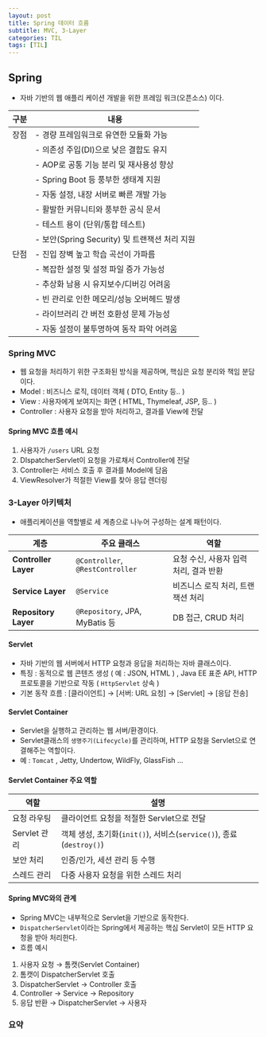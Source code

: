 ```yaml
---
layout: post
title: Spring 데이터 흐름
subtitle: MVC, 3-Layer
categories: TIL
tags: [TIL]
---
```


## Spring 
- 자바 기반의 웹 애플리 케이션 개발을 위한 프레임 워크(오픈소스) 이다.   

| 구분   | 내용 |
|--------|------|
|  장점 | - 경량 프레임워크로 유연한 모듈화 가능 |
|        | - 의존성 주입(DI)으로 낮은 결합도 유지 |
|        | - AOP로 공통 기능 분리 및 재사용성 향상 |
|        | - Spring Boot 등 풍부한 생태계 지원 |
|        | - 자동 설정, 내장 서버로 빠른 개발 가능 |
|        | - 활발한 커뮤니티와 풍부한 공식 문서 |
|        | - 테스트 용이 (단위/통합 테스트) |
|        | - 보안(Spring Security) 및 트랜잭션 처리 지원 |
|  단점 | - 진입 장벽 높고 학습 곡선이 가파름 |
|        | - 복잡한 설정 및 설정 파일 증가 가능성 |
|        | - 추상화 남용 시 유지보수/디버깅 어려움 |
|        | - 빈 관리로 인한 메모리/성능 오버헤드 발생 |
|        | - 라이브러리 간 버전 호환성 문제 가능성 |
|        | - 자동 설정이 불투명하여 동작 파악 어려움 |

### Spring MVC
- 웹 요청을 처리하기 위한 구조화된 방식을 제공하며, 핵심은 요청 분리와 책임 분담이다.
- Model : 비즈니스 로직, 데이터 객체 ( DTO, Entity 등.. )
- View : 사용자에게 보여지는 화면 ( HTML, Thymeleaf, JSP, 등.. )
- Controller : 사용자 요청을 받아 처리하고, 결과를 View에 전달

#### Spring MVC 흐름 예시
1. 사용자가 ``/users`` URL 요청
2. DIspatcherServlet이 요청을 가로채서 Controller에 전달
3. Controller는 서비스 호출 후 결과를 Model에 담음
4. ViewResolver가 적절한 View를 찾아 응답 렌더링


### 3-Layer 아키텍처
- 애플리케이션을 역할별로 세 계층으로 나누어 구성하는 설계 패턴이다.   

| 계층                   | 주요 클래스                      | 역할                      |
| -------------------- | -------------------------------- | ----------------------- |
| **Controller Layer** | `@Controller`, `@RestController` | 요청 수신, 사용자 입력 처리, 결과 반환 |
| **Service Layer**    | `@Service`                       | 비즈니스 로직 처리, 트랜잭션 처리     |
| **Repository Layer** | `@Repository`, JPA, MyBatis 등    | DB 접근, CRUD 처리          |


#### Servlet
- 자바 기반의 웹 서버에서 HTTP 요청과 응답을 처리하는 자바 클래스이다.
- 특징 : 동적으로 웹 콘텐츠 생성 ( 예 : JSON, HTML ) , Java EE 표준 API, HTTP 프로토콜을 기반으로 작동 ( `HttpServlet` 상속 )
- 기본 동작 흐름 : [클라이언트] → [서버: URL 요청] → [Servlet] → [응답 전송] 

#### Servlet Container
- Servlet을 실행하고 관리하는 웹 서버/환경이다.
- Servlet클래스의 `생명주기(Lifecycle)`를 관리하며, HTTP 요청을 Servlet으로 연결해주는 역할이다.
- 예 : `Tomcat` , Jetty, Undertow, WildFly, GlassFish ...

#### Servlet Container 주요 역할

| 역할         | 설명                                                      |
| ---------- | ------------------------------------------------------- |
| 요청 라우팅     | 클라이언트 요청을 적절한 Servlet으로 전달                              |
| Servlet 관리 | 객체 생성, 초기화(`init()`), 서비스(`service()`), 종료(`destroy()`) |
| 보안 처리      | 인증/인가, 세션 관리 등 수행                                       |
| 스레드 관리     | 다중 사용자 요청을 위한 스레드 처리                                    |

#### Spring MVC와의 관계
- Spring MVC는 내부적으로 Servlet을 기반으로 동작한다.
- `DispatcherServlet`이라는 Spring에서 제공하는 핵심 Servlet이 모든 HTTP 요청을 받아 처리한다.
- 흐름 예시
1. 사용자 요청 → 톰캣(Servlet Container)
2. 톰캣이 DispatcherServlet 호출
3. DispatcherServlet → Controller 호출
4. Controller → Service → Repository
5. 응답 반환 → DispatcherServlet → 사용자


### 요약   

